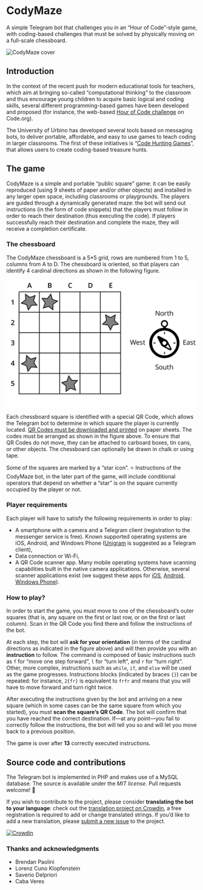 # CodyMaze

A simple Telegram bot that challenges you in an “Hour of Code”-style game, with coding-based challenges that must be solved by physically moving on a full-scale chessboard.

![CodyMaze cover](http://codemooc.org/wp-content/uploads/2017/09/CodyMaze_R01-e1505537440566.jpg)

## Introduction

In the context of the recent push for modern educational tools for teachers, which aim at bringing so-called “computational thinking” to the classroom and thus encourage young children to acquire basic logical and coding skills, several different programming-based games have been developed and proposed (for instance, the web-based [Hour of Code challenge](https://hourofcode.com) on Code.org).

The University of Urbino has developed several tools based on messaging bots, to deliver portable, affordable, and easy to use games to teach coding in larger classrooms.
The first of these initiatives is “[Code Hunting Games](http://codehunting.games)”, that allows users to create coding-based treasure hunts.

## The game

CodyMaze is a simple and portable “public square” game: it can be easily reproduced (using 9 sheets of paper and/or other objects) and installed in any larger open space, including classrooms or playgrounds.
The players are guided through a dynamically generated maze: the bot will send out instructions (in the form of code snippets) that the players must follow in order to reach their destination (thus executing the code).
If players successfully reach their destination and complete the maze, they will receive a completion certificate.

### The chessboard

The CodyMaze chessboard is a 5×5 grid, rows are numbered from 1 to 5, columns from A to D.
The chessboard is oriented, so that players can identify 4 cardinal directions as shown in the following figure.

![CodyMaze chessboard](/docs/figure-chessboard.jpg?raw=true)

Each chessboard square is identified with a special QR&nbsp;Code, which allows the Telegram bot to determine in which square the player is currently located.
[QR&nbsp;Codes must be downloaded and printed](http://codemooc.org/wp-content/uploads/2017/09/CodyMaze-QRCodes.zip) on paper sheets.
The codes must be arranged as shown in the figure above.
To ensure that QR&nbsp;Codes do not move, they can be attached to carboard boxes, tin cans, or other objects.
The chessboard can optionally be drawn in chalk or using tape.

Some of the squares are marked by a “star icon”. ⭐
Instructions of the CodyMaze bot, in the later part of the game, will include conditional operators that depend on whether a “star” is on the square currently occupied by the player or not.

### Player requirements

Each player will have to satisfy the following requirements in order to play:

* A smartphone with a camera and a Telegram client (registration to the messenger service is free). Known supported operating systems are iOS, Android, and Windows Phone ([Unigram](https://www.microsoft.com/store/productId/9N97ZCKPD60Q) is suggested as a Telegram client),
* Data connection or Wi-Fi,
* A QR&nbsp;Code scanner app. Many mobile operating systems have scanning capabilities built in the native camera applications. Otherwise, several scanner applications exist (we suggest these apps for [iOS](https://itunes.apple.com/us/app/qrcode-barcode/id811899990?l=en&mt=8), [Android](https://play.google.com/store/apps/details?id=com.google.zxing.client.android), [Windows Phone](https://www.microsoft.com/store/apps/9NBLGGH08M95)).

### How to play?

In order to start the game, you must move to one of the chessboard’s outer squares (that is, any square on the first or last row, or on the first or last column).
Scan in the QR&nbsp;Code you find there and follow the instructions of the bot.

At each step, the bot will **ask for your orientation** (in terms of the cardinal directions as indicated in the figure above) and will then provide you with an **instruction** to follow.
The command is composed of basic instructions such as `f` for “move one step forward”, `l` for “turn left”, and `r` for “turn right”.
Other, more complex, instructions such as `while`, `if`, and `else` will be used as the game progresses.
Instructions blocks (indicated by braces `{}`) can be repeated: for instance, `2{fr}` is equivalent to `frfr` and means that you will have to move forward and turn right twice.

After executing the instructions given by the bot and arriving on a new square (which in some cases can be the same square from which you started), you must **scan the square’s QR&nbsp;Code**.
The bot will confirm that you have reached the correct destination.
If—at any point—you fail to correctly follow the instructions, the bot will tell you so and will let you move back to a previous position.

The game is over after **13** correctly executed instructions.

## Source code and contributions

The Telegram bot is implemented in PHP and makes use of a MySQL database.
The source is available under the *MIT license*. Pull requests welcome! 🙏

If you wish to contribute to the project, please consider **translating the bot to your language**: check out the [translation project on Crowdin](https://crwd.in/codymaze-bot), a free registration is required to add or change translated strings.
If you’d like to add a new translation, please [submit a new issue](https://github.com/CodeMOOC/CodyMazeBot/issues/new) to the project.

[![Crowdin](https://d322cqt584bo4o.cloudfront.net/codymaze-bot/localized.svg)](https://crowdin.com/project/codymaze-bot)

### Thanks and acknowledgments

* Brendan Paolini
* Lorenz Cuno Klopfenstein
* Saverio Delpriori
* Caba Veres
